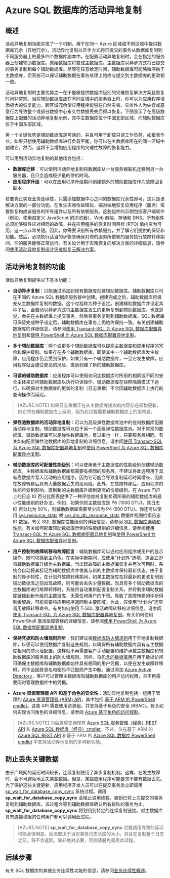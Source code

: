 <properties
	pageTitle="Azure SQL 数据库的活动异地复制"
	description="本主题介绍 SQL 数据库的活动异地复制及其用法。"
	services="sql-database"
	documentationCenter="na"
	authors="rothja"
	manager="jeffreyg"
	editor="monicar" />


<tags
	ms.service="sql-database"
	ms.date="03/07/2016"
	wacn.date="06/14/2016" />

# Azure SQL 数据库的活动异地复制

## 概述
活动异地复制功能实现了一个机制，用于在同一 Azure 区域或不同区域中提供数据库冗余（异地冗余）。活动异地复制以异步方式将已提交的事务从数据库复制到不同服务器上的最多四个数据库副本中。在配置活动异地复制时，会在指定的服务器上创建辅助数据库。原始数据库将变成主数据库。主数据库以异步方式将已提交的事务复制到每个辅助数据库。尽管在任意给定时间，辅助数据库可能略微滞后于主数据库，但系统可以保证辅助数据在事务处理上始终与提交到主数据库的更改相一致。

活动异地复制的主要优势之一在于能够提供数据库级别的灾难恢复解决方案且恢复时间非常短。当将辅助数据库放在不同区域中的服务器上时，你可以为应用程序增添极大的恢复能力。跨区域冗余使应用程序能够在自然灾害、灾难性人为失误或恶意行为导致整个或部分数据中心永久性数据丢失后得以恢复。下图显示了在高级数据库上配置的活动异地复制示例，其中主数据库位于中国北部区域，而辅助数据库位于中国东部区域。

另一个关键优势是辅助数据库是可读的，并且可用于卸载只读工作负荷，如报表作业。如果只想使用辅助数据库进行负载平衡，你可以在主数据库所在的同一区域中创建它。然而，这将不会增加应用程序的灾难性故障的恢复能力。

可以用到活动异地复制的其他场合包括：

- **数据库迁移**：可以使用活动异地复制将数据库从一台服务器联机迁移到另一台服务器，且只会造成极少量的停机时间。
- **应用程序升级**：可以在应用程序升级期间创建额外的辅助数据库作为故障回复副本。

若要真正实现业务连续性，只需添加数据中心之间的数据库冗余性即可，这只是该解决方案的一部分功能。在发生灾难性故障后，端对端地恢复应用程序（服务）需要恢复构成该服务的所有组件以及所有依赖服务。这些组件的示例包括客户端软件（例如，使用自定义 JavaScript 的浏览器）、Web 前端、存储和 DNS。所有组件必须能够弹性应对相同的故障，并在应用程序的恢复时间目标 (RTO) 值内变为可用，这一点非常关键。因此，你需要识别所有依赖服务，并了解它们提供的保证和功能。然后，必须执行适当的步骤来确保对你的服务所依赖的服务执行故障转移期间，你的服务能够正常运行。有关设计用于灾难恢复的解决方案的详细信息，请参阅[使用活动异地复制设计灾难恢复云解决方案](/documentation/articles/sql-database-designing-cloud-solutions-for-disaster-recovery/)。

## 活动异地复制的功能
活动异地复制提供以下基本功能：

- **自动异步复制**：只能通过添加到现有数据库创建辅助数据库。辅助数据库只可在不同的 Azure SQL 数据库服务器中创建。创建完成之后，辅助数据库将填充从主数据库复制的数据。这个过程称为种子设定。创建辅助数据库并设定其种子后，会自动以异步方式将主数据库发生的更新复制到辅助数据库。也就是说，会先在主数据库上提交事务，然后将事务复制到辅助数据库。SQL 数据库可保证完成种子设定后，辅助数据库在事务上仍始终保持一致。有关创建辅助数据库的详细信息，请参阅[使用 Transact-SQL 为 Azure SQL 数据库配置异地复制](/documentation/articles/sql-database-geo-replication-transact-sql/)和[使用 PowerShell 为 Azure SQL 数据库配置异地复制](/documentation/articles/sql-database-geo-replication-powershell/)。

- **多个辅助数据库**：两个或更多个辅助数据库可以提高主数据库和应用程序的冗余和保护级别。如果存在多个辅助数据库，即使其中一个辅助数据库发生故障，应用程序仍会受到保护。如果只有一个辅助数据库，一旦它发生故障，应用程序就会遭受更高的风险，直到创建了新的辅助数据库。

- **可读的辅助数据库**：应用程序可以使用访问主数据库时所用的相同或不同的安全主体来访问辅助数据库以执行只读操作。辅助数据库在快照隔离模式下运行，以确保对主数据库的更新的复制（日志重播）不会因辅助数据库上执行的查询操作而延迟。

>[AZURE.NOTE] 如果日志重播正在从主数据库接收的内容存在架构更新，则它将在辅助数据库上延迟，因为此过程需要辅助数据库上的架构锁。

- **弹性池数据库的活动异地复制**：可以为高级弹性数据库池中的任何数据库配置活动异地复制。辅助数据库可以位于另一个高级弹性数据库池。对于常规的数据库，辅助数据库可以是弹性数据库池，反过来也一样，只要服务层相同。有关如何配置弹性池数据库的异地复制的详细信息，请参阅[使用 Transact-SQL 为 Azure SQL 数据库配置异地复制](/documentation/articles/sql-database-geo-replication-transact-sql/)和[使用 PowerShell 为 Azure SQL 数据库配置异地复制](/documentation/articles/sql-database-geo-replication-powershell/)。  

- **辅助数据库的可配置性能级别**：可以使用低于主数据库的性能级别创建辅助数据库。主数据库和辅助数据库都需要有相同的服务层。不建议将此选项用于具有高数据库写入活动的应用程序，因为它可能会导致复制延迟时间增长，因此在故障转移后具有大量数据丢失的高风险。此外，在故障转移后，应用程序的性能将受到影响，直到新的主数据库升级到更高的性能级别。在 Azure 门户上的日志 IO 百分比图表提供了一种评估维持复制负荷所需的辅助数据库的最小性能级别的好办法。例如，如果你的主数据库是 P6 (1000 DTU)，其日志 IO 百分比为 50%，则辅助数据库需要至少应为 P4 (500 DTU)。你还可以使用 [sys.resource\_stats](https://msdn.microsoft.com/zh-cn/library/dn269979.aspx) 或 [sys.dm\_db\_resource\_stats](https://msdn.microsoft.com/zh-cn/library/dn800981.aspx) 数据库视图检索日志 IO 数据。有关 SQL 数据库性能级别的详细信息，请参阅 [SQL 数据库选项和性能](/documentation/articles/sql-database-service-tiers/)。有关如何配置辅助数据库示例的性能级别的详细信息，请参阅[使用 Transact-SQL 为 Azure SQL 数据库配置异地复制](/documentation/articles/sql-database-geo-replication-transact-sql/)和[使用 PowerShell 为 Azure SQL 数据库配置异地复制](/documentation/articles/sql-database-geo-replication-powershell/)。

- **用户控制的故障转移和故障回复**：辅助数据库可以通过应用程序或用户的显示操作，随时切换到主角色。在实际中断期间，应使用“计划外”选项，这会立即将辅助数据库升级为主数据库。当出现故障的主数据库恢复并再次可用时，系统会自动将其标记为辅助数据库并使其与新的主数据库保持最新状态。由于复制的异步特性，在计划外故障转移期间，如果主数据库在将最新的更改复制到辅助数据库之前出现故障，则可能会丢失少量数据。当具有多个辅助数据库的主数据库进行故障转移时，系统将自动重新配置复制关系，并将剩余辅助数据库链接到新升级的主数据库，无需任何用户的干预。导致了故障转移的中断得到缓解后，可能需要将应用程序返回到主要区域。为此，应使用“计划内”选项调用故障转移命令。有关如何使用 T-SQL 激活故障转移的详细信息，请参阅 [使用 Transact-SQL 为 Azure SQL 数据库配置异地复制](/documentation/articles/sql-database-geo-replication-transact-sql/)。有关如何使用 PowerShell 激活故障转移的详细信息，请参阅[使用 PowerShell 为 Azure SQL 数据库配置异地复制](/documentation/articles/sql-database-geo-replication-powershell/)。

- **保持凭据和防火墙规则同步**：我们建议将[数据库防火墙规则](/documentation/articles/sql-database-firewall-configure/)用于异地复制数据库，以便可以使用数据库复制这些规则，以确保所有辅助数据库具有与主数据库相同的防火墙配置。这样就不再需要客户手动配置和维护承载主数据库和辅助数据库的服务器上的防火墙规则。同样，将[包含的数据库用户](/documentation/articles/sql-database-manage-logins/)用于数据访问可确保主数据库和辅助数据库始终具有相同的用户凭据，以便在发生故障转移时，将不会因登录名和密码不匹配而产生中断。通过添加 [Azure Active Directory](/documentation/articles/active-directory-whatis/)，客户可以管理主数据库和辅助数据库的用户访问权限，且不再需要同时管理数据库中的凭据。

- **Azure 资源管理器 API 和基于角色的安全性**：活动异地复制包括一组用于管理的 [Azure 资源管理器 (ARM) API](https://msdn.microsoft.com/zh-cn/library/azure/mt163571.aspx)，其中包括 [基于 ARM 的 PowerShell cmdlet](/documentation/articles/sql-database-geo-replication-powershell/)。这些 API 需要使用资源组，并支持基于角色的安全 (RBAC)。有关如何实现访问角色的详细信息，请参阅 [Azure 基于角色的访问控制](/documentation/articles/role-based-access-control-configure/)。

>[AZURE.NOTE] 向后兼容支持现有 [Azure SQL 服务管理（经典）REST API](https://msdn.microsoft.com/zh-cn/library/azure/dn505719.aspx) 和 [Azure SQL 数据库（经典）cmdlet](https://msdn.microsoft.com/zh-cn/library/azure/dn546723.aspx)。不过，仅在基于 ARM 的 [Azure SQL REST API](https://msdn.microsoft.com/zh-cn/library/azure/mt163571.aspx) 和基于 ARM 的 [Azure SQL 数据库 PowerShell cmdlet](https://msdn.microsoft.com/zh-cn/library/azure/mt574084.aspx) 中支持活动异地复制的多种新功能。

## 防止丢失关键数据
由于广域网的延迟时间较长，连续复制使用了异步复制机制。这样，在发生故障时，会不可避免地丢失某些数据。但是，某些应用程序可能要求不能有数据丢失。为了保护这些关键更新，应用程序开发人员可以在提交事务后立即调用 [sp\_wait\_for\_database\_copy\_sync](https://msdn.microsoft.com/zh-cn/library/dn467644.aspx) 系统过程。调用 **sp\_wait\_for\_database\_copy\_sync** 会阻止调用线程，直到已将上次提交的事务复制到辅助数据库。该过程会等到辅助数据库确认所有排队的事务为止。**sp\_wait\_for\_database\_copy\_sync** 将划归到特定的连续复制链接。对主数据库具有连接权限的任何用户都可以调用此过程。

>[AZURE.NOTE] **sp\_wait\_for\_database\_copy\_sync** 过程调用导致的延迟可能会很明显。延迟取决于当前事务日志长度的大小，并且在复制整个日志之前，将不会返回。除非绝对必要，否则请避免调用此过程。

## 后续步骤
有关 SQL 数据库的其他业务连续性功能的信息，请参阅[业务连续性概述](/documentation/articles/sql-database-business-continuity/)。

<!---HONumber=Mooncake_0606_2016-->